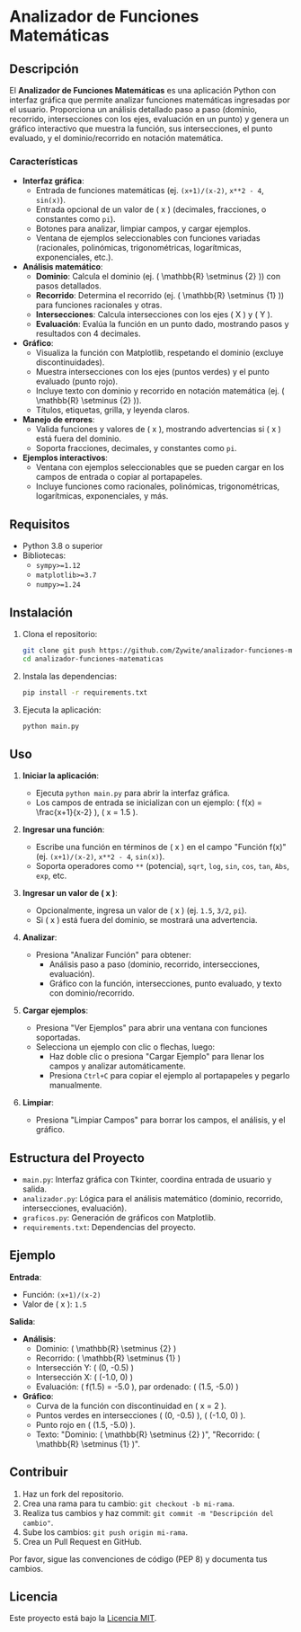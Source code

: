 # Analizador de Funciones Matemáticas

## Descripción

El **Analizador de Funciones Matemáticas** es una aplicación Python con interfaz gráfica que permite analizar funciones matemáticas ingresadas por el usuario. Proporciona un análisis detallado paso a paso (dominio, recorrido, intersecciones con los ejes, evaluación en un punto) y genera un gráfico interactivo que muestra la función, sus intersecciones, el punto evaluado, y el dominio/recorrido en notación matemática.

### Características

- **Interfaz gráfica**:
  - Entrada de funciones matemáticas (ej. `(x+1)/(x-2)`, `x**2 - 4`, `sin(x)`).
  - Entrada opcional de un valor de \( x \) (decimales, fracciones, o constantes como `pi`).
  - Botones para analizar, limpiar campos, y cargar ejemplos.
  - Ventana de ejemplos seleccionables con funciones variadas (racionales, polinómicas, trigonométricas, logarítmicas, exponenciales, etc.).
- **Análisis matemático**:
  - **Dominio**: Calcula el dominio (ej. \( \mathbb{R} \setminus \{2\} \)) con pasos detallados.
  - **Recorrido**: Determina el recorrido (ej. \( \mathbb{R} \setminus \{1\} \)) para funciones racionales y otras.
  - **Intersecciones**: Calcula intersecciones con los ejes \( X \) y \( Y \).
  - **Evaluación**: Evalúa la función en un punto dado, mostrando pasos y resultados con 4 decimales.
- **Gráfico**:
  - Visualiza la función con Matplotlib, respetando el dominio (excluye discontinuidades).
  - Muestra intersecciones con los ejes (puntos verdes) y el punto evaluado (punto rojo).
  - Incluye texto con dominio y recorrido en notación matemática (ej. \( \mathbb{R} \setminus \{2\} \)).
  - Títulos, etiquetas, grilla, y leyenda claros.
- **Manejo de errores**:
  - Valida funciones y valores de \( x \), mostrando advertencias si \( x \) está fuera del dominio.
  - Soporta fracciones, decimales, y constantes como `pi`.
- **Ejemplos interactivos**:
  - Ventana con ejemplos seleccionables que se pueden cargar en los campos de entrada o copiar al portapapeles.
  - Incluye funciones como racionales, polinómicas, trigonométricas, logarítmicas, exponenciales, y más.

## Requisitos

- Python 3.8 o superior
- Bibliotecas:
  - `sympy>=1.12`
  - `matplotlib>=3.7`
  - `numpy>=1.24`

## Instalación

1. Clona el repositorio:
   ```bash
   git clone git push https://github.com/Zywite/analizador-funciones-matematicas
   cd analizador-funciones-matematicas
   ```

2. Instala las dependencias:
   ```bash
   pip install -r requirements.txt
   ```

3. Ejecuta la aplicación:
   ```bash
   python main.py
   ```

## Uso

1. **Iniciar la aplicación**:
   - Ejecuta `python main.py` para abrir la interfaz gráfica.
   - Los campos de entrada se inicializan con un ejemplo: \( f(x) = \frac{x+1}{x-2} \), \( x = 1.5 \).

2. **Ingresar una función**:
   - Escribe una función en términos de \( x \) en el campo "Función f(x)" (ej. `(x+1)/(x-2)`, `x**2 - 4`, `sin(x)`).
   - Soporta operadores como `**` (potencia), `sqrt`, `log`, `sin`, `cos`, `tan`, `Abs`, `exp`, etc.

3. **Ingresar un valor de \( x \)**:
   - Opcionalmente, ingresa un valor de \( x \) (ej. `1.5`, `3/2`, `pi`).
   - Si \( x \) está fuera del dominio, se mostrará una advertencia.

4. **Analizar**:
   - Presiona "Analizar Función" para obtener:
     - Análisis paso a paso (dominio, recorrido, intersecciones, evaluación).
     - Gráfico con la función, intersecciones, punto evaluado, y texto con dominio/recorrido.

5. **Cargar ejemplos**:
   - Presiona "Ver Ejemplos" para abrir una ventana con funciones soportadas.
   - Selecciona un ejemplo con clic o flechas, luego:
     - Haz doble clic o presiona "Cargar Ejemplo" para llenar los campos y analizar automáticamente.
     - Presiona `Ctrl+C` para copiar el ejemplo al portapapeles y pegarlo manualmente.

6. **Limpiar**:
   - Presiona "Limpiar Campos" para borrar los campos, el análisis, y el gráfico.

## Estructura del Proyecto

- `main.py`: Interfaz gráfica con Tkinter, coordina entrada de usuario y salida.
- `analizador.py`: Lógica para el análisis matemático (dominio, recorrido, intersecciones, evaluación).
- `graficos.py`: Generación de gráficos con Matplotlib.
- `requirements.txt`: Dependencias del proyecto.

## Ejemplo

**Entrada**:
- Función: `(x+1)/(x-2)`
- Valor de \( x \): `1.5`

**Salida**:
- **Análisis**:
  - Dominio: \( \mathbb{R} \setminus \{2\} \)
  - Recorrido: \( \mathbb{R} \setminus \{1\} \)
  - Intersección Y: \( (0, -0.5) \)
  - Intersección X: \( (-1.0, 0) \)
  - Evaluación: \( f(1.5) = -5.0 \), par ordenado: \( (1.5, -5.0) \)
- **Gráfico**:
  - Curva de la función con discontinuidad en \( x = 2 \).
  - Puntos verdes en intersecciones \( (0, -0.5) \), \( (-1.0, 0) \).
  - Punto rojo en \( (1.5, -5.0) \).
  - Texto: "Dominio: \( \mathbb{R} \setminus \{2\} \)", "Recorrido: \( \mathbb{R} \setminus \{1\} \)".

## Contribuir

1. Haz un fork del repositorio.
2. Crea una rama para tu cambio: `git checkout -b mi-rama`.
3. Realiza tus cambios y haz commit: `git commit -m "Descripción del cambio"`.
4. Sube los cambios: `git push origin mi-rama`.
5. Crea un Pull Request en GitHub.

Por favor, sigue las convenciones de código (PEP 8) y documenta tus cambios.

## Licencia

Este proyecto está bajo la [Licencia MIT](LICENSE).

